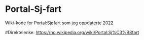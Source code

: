 # Portal-Sj-fart
Wiki-kode for Portal:Sjøfart som jeg oppdaterte 2022

#Direktelenke: https://no.wikipedia.org/wiki/Portal:Sj%C3%B8fart
